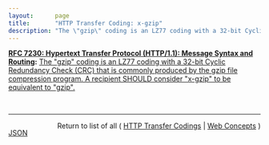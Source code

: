 ```yaml
---
layout:      page
title:       "HTTP Transfer Coding: x-gzip"
description: "The \"gzip\" coding is an LZ77 coding with a 32-bit Cyclic Redundancy Check (CRC) that is commonly produced by the gzip file compression program. A recipient SHOULD consider \"x-gzip\" to be equivalent to \"gzip\"."
---
```


**[RFC 7230: Hypertext Transfer Protocol (HTTP/1.1): Message Syntax and Routing](/specs/IETF/RFC/7230 "The Hypertext Transfer Protocol (HTTP) is an application-level protocol for distributed, collaborative, hypertext information systems. HTTP has been in use by the World Wide Web global information initiative since 1990. This document provides an overview of HTTP architecture and its associated terminology, defines the &#34;http&#34; and &#34;https&#34; Uniform Resource Identifier (URI) schemes, defines the HTTP/1.1 message syntax and parsing requirements, and describes general security concerns for implementations."):** [The "gzip" coding is an LZ77 coding with a 32-bit Cyclic Redundancy Check (CRC) that is commonly produced by the gzip file compression program. A recipient SHOULD consider "x-gzip" to be equivalent to "gzip".](http://tools.ietf.org/html/rfc7230#section-4.2.3 "Read documentation for HTTP Transfer Coding &#34;x-gzip&#34;")

<br/>
<hr/>

<p style="float : left"><a href="x-gzip.json" title="JSON representing this particular Web Concept">JSON</a></p>
<p style="text-align: right">Return to list of all ( <a href="../http-transfer-codings">HTTP Transfer Codings</a> | <a href="../">Web Concepts</a> )</p>
